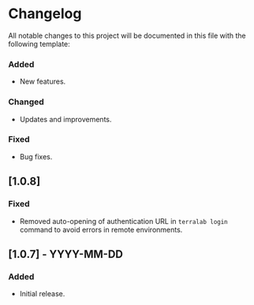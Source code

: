 # Changelog

All notable changes to this project will be documented in this file with the following template:

### Added
- New features.

### Changed
- Updates and improvements.

### Fixed
- Bug fixes.


## [1.0.8]

### Fixed
- Removed auto-opening of authentication URL in `terralab login` command to avoid errors in remote environments.

## [1.0.7] - YYYY-MM-DD

### Added
- Initial release.
